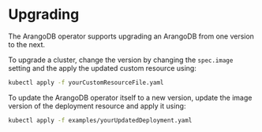 # Upgrading

The ArangoDB operator supports upgrading an ArangoDB from
one version to the next.

To upgrade a cluster, change the version by changing
the `spec.image` setting and the apply the updated
custom resource using:

```bash
kubectl apply -f yourCustomResourceFile.yaml
```

To update the ArangoDB operator itself to a new version,
update the image version of the deployment resource
and apply it using:

```bash
kubectl apply -f examples/yourUpdatedDeployment.yaml
```
